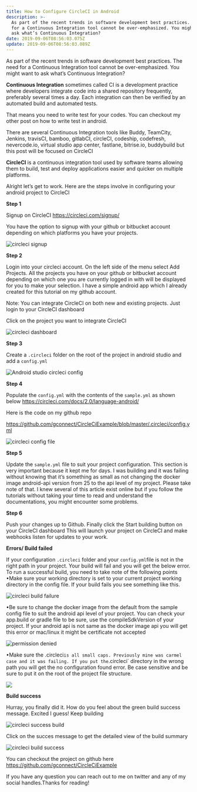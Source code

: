 ```yaml
---
title: How to Configure CircleCI in Android
description: >-
  As part of the recent trends in software development best practices. The need
  for a Continuous Integration tool cannot be over-emphasized. You might want to
  ask what’s Continuous Integration? 
date: 2019-09-06T08:56:03.075Z
update: 2019-09-06T08:56:03.089Z
---
```

As part of the recent trends in software development best practices. The need for a Continuous Integration tool cannot be over-emphasized. You might want to ask what’s Continuous Integration? 

**Continuous Integration** sometimes called CI is a development practice where developers integrate code into a shared repository frequently, preferably several times a day. Each integration can then be verified by an automated build and automated tests. 

That means you need to write test for your codes. You can checkout my other post on how to write test in android.

There are several Continuous Integration tools like Buddy, TeamCity, Jenkins, travisCI, bamboo, gitlabCI, circleCI, codeship, codefresh, nevercode.io, virtual studio app center, fastlane, bitrise.io, buddybuild but this post will be focused on CircleCI

**CircleCI** is a continuous integration tool used by software teams allowing them to  build, test and deploy applications easier and quicker on multiple platforms.

Alright let’s get to work. Here are the steps involve in configuring your android project to CircleCI

**Step 1**

Signup on CircleCI  <https://circleci.com/signup/>

You have the option to signup with your github or bitbucket account depending on which platforms you have your projects.

![circleci signup](/images/uploads/screenshot-2019-09-04-at-10.39.03-pm.png "circleci signup page")

**Step 2**

Login into your circleci account.  On the left side of the menu select Add Projects. All the projects you have on your github or bitbucket account depending on which one you are currently logged in with will be displayed for you to make your selection.
I have a simple android app which I already created for this tutorial on my github account. 

Note: You can integrate CircleCI on both new and existing projects. Just login to your CircleCI dashboard

Click on the project you want to integrate CircleCI

![circleci dashboard](/images/uploads/screenshot-2019-09-05-at-1.19.24-am.png "circleci dashboard")

**Step 3**

Create a `.circleci` folder on the root of the project in android studio and add a `config.yml`

![Android studio circleci config](/images/uploads/screenshot-2019-09-05-at-8.54.49-am.png "Android studio circleci config")

**Step 4**

Populate the `config.yml` with the contents of the `sample.yml` as shown below
<https://circleci.com/docs/2.0/language-android/>

Here is the code on my github repo

<https://github.com/gconnect/CircleCiExample/blob/master/.circleci/config.yml>

![circleci config file](/images/uploads/screenshot-2019-09-06-at-10.13.05-am.png "circleci config file")

**Step 5**

Update the `sample.yml` file to suit your project configuration. This section is very important because it kept me for days. I was building and it was failing without knowing that it’s something as small as not changing the docker image android-api version from 25 to the api level of my project. Please take note of that. I knew several of this article exist online but if you follow the tutorials without taking your time to read and understand the documentations, you might encounter some problems.



**Step 6**

Push your changes up to Github. Finally click the Start building button on your CircleCI dashboard This will launch your project on CircleCI and make  webhooks listen for updates to your work.

**Errors/ Build failed**

If your configuration `.circleci` folder and your `config.yml`file is not in the right path in your project. Your build will fail and you will get the below error.
To run a successful build, you need to take note of the following points
•Make sure your working directory is set to your current project working directory in the config file. If your build fails you see something like this.

![circleci build failure](/images/uploads/screenshot-2019-09-05-at-1.33.43-am.png "circleci build failure")


•Be sure to change the docker image from the default from the sample config file to suit the android api level of your project. You can check your app.build or gradle file to be sure, use the compileSdkVersion of your project. If your android api is not same as the docker image api you will get this error or mac/linux it might be certificate not accepted

![permission denied](/images/uploads/permissiondenied.png "permission denied")


•Make sure the .circleci`is all small caps. Previously mine was carmel case and it was failing. If you put the`.circleci` directory in the wrong path you will get the no configuration found error. Be case sensitive and be sure to put it on the root of the project file structure.

![](/images/uploads/screenshot-2019-09-05-at-1.34.57-am.png)

**Build success**

Hurray, you finally did it. How do you feel about the green build success message. Excited I guess! Keep building

![circleci success build](/images/uploads/screenshot-2019-09-05-at-2.42.01-am.png "circleci success build")

Click on the succes message to get the detailed view of the build summary

![circleci build success](/images/uploads/screenshot-2019-09-05-at-2.18.02-am.png "circleci build success")

You can checkout the project on github here <https://github.com/gconnect/CircleCiExample>

If you have any question you can reach out to me on twitter and any of my social handles.Thanks for reading!
